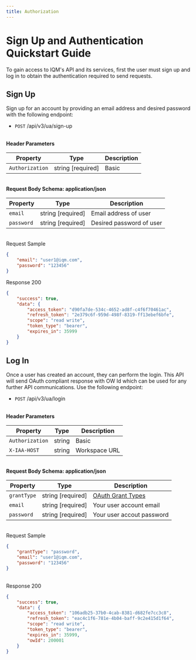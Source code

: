 ```yaml
---
title: Authorization
---
```


# Sign Up and Authentication Quickstart Guide

To gain access to IQM's API and its services, first the user must sign up and log in to obtain the authentication required to send requests.

## Sign Up

Sign up for an account by providing an email address and desired password with the following endpoint:

* `POST` /api/v3/ua/sign-up

\
**Header Parameters**

| Property | Type | Description |
| ---- | ---- | --- |
| `Authorization` | string [required] | Basic |

\
**Request Body Schema: application/json**

| Property | Type | Description |
| ---- | ---- | --- |
| `email` | string [required] | Email address of user |
| `password` | string [required] | Desired password of user |

\
Request Sample

```json
{
    "email": "user1@iqm.com",
    "password": "123456"
}
```

Response 200 

```json
{
    "success": true,
    "data": {
        "access_token": "d90fa7de-534c-4652-ad8f-c4f6f70461ac",
        "refresh_token": "2e379c6f-959d-498f-8319-ff13ebef6bfe",
        "scope": "read write",
        "token_type": "bearer",
        "expires_in": 35999
    }
}
```

## Log In

Once a user has created an account, they can perform the login. This API will send OAuth compliant response with OW Id which can be used for any further API communications. Use the following endpoint:

* `POST` /api/v3/ua/login

\
**Header Parameters**

| Property | Type | Description |
| ---- | ---- | --- |
| `Authorization` | string | Basic |
| `X-IAA-HOST` | string | Workspace URL |

\
**Request Body Schema: application/json**

| Property | Type | Description |
| ---- | ---- | --- |
| `grantType` | string [required] | [OAuth Grant Types](https://oauth.net/2/grant-types/) |
| `email` | string [required] | Your user account email |
| `password` | string [required] | Your user accout password |

\
Request Sample

```json
{
    "grantType": "password",
    "email": "user1@iqm.com",
    "password": "123456"
}
```

\
Response 200

```json
{
    "success": true,
    "data": {
        "access_token": "106adb25-37b0-4cab-8381-d682fe7cc3c8",
        "refresh_token": "eac4c1f6-781e-4b04-baff-9c2e415d1f64",
        "scope": "read write",
        "token_type": "bearer",
        "expires_in": 35999,
        "owId": 200001
    }
}
```